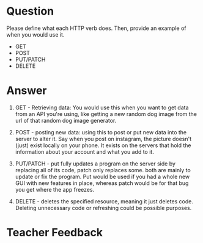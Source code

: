 # Question
Please define what each HTTP verb does. Then, provide an example of when you would use it.

- GET
- POST
- PUT/PATCH
- DELETE

# Answer
1. GET - Retrieving data: You would use this when you want to get data from an API you're using, like getting a new random dog image from the url of that random dog image generator. 

2. POST - posting new data: using this to post or put new data into the server to alter it. Say when you post on instagram, the picture doesn't (just) exist locally on your phone. It exists on the servers that hold the information about your account and what you add to it.

3. PUT/PATCH - put fully updates a program on the server side by replacing all of its code, patch only replaces some. both are mainly to update or fix the program. Put would be used if you had a whole new GUI with new features in place, whereas patch would be for that bug you get where the app freezes.

4. DELETE - deletes the specified resource, meaning it just deletes code. Deleting unnecessary code or refreshing could be possible purposes.

# Teacher Feedback